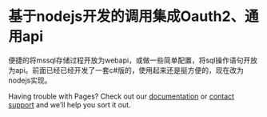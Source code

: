 # 基于nodejs开发的调用集成Oauth2、通用api
便捷的将mssql存储过程开放为webapi，或做一些简单配置，将sql操作语句开放为api。前面已经已经开发了一套c#版的，使用起来还是挺方便的，现在改为nodejs实现。

Having trouble with Pages? Check out our [documentation](https://help.github.com/categories/github-pages-basics/) or [contact support](https://github.com/contact) and we’ll help you sort it out.
